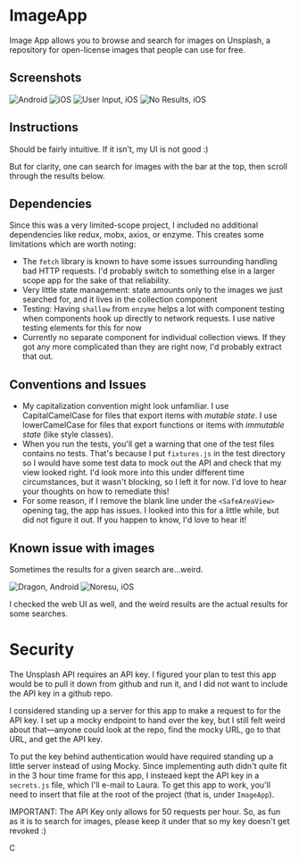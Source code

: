 # ImageApp
Image App allows you to browse and search for images on Unsplash, a repository for open-license images that people can use for free. 

## Screenshots
![Android](https://chelseatroy.com/wp-content/uploads/2019/04/Screen-Shot-2019-04-09-at-8.55.54-PM.png)
![iOS](https://chelseatroy.com/wp-content/uploads/2019/04/Screen-Shot-2019-04-09-at-8.52.29-PM.png)
![User Input, iOS](https://chelseatroy.com/wp-content/uploads/2019/04/Screen-Shot-2019-04-09-at-8.52.11-PM.png)
![No Results, iOS](https://chelseatroy.com/wp-content/uploads/2019/04/Screen-Shot-2019-04-10-at-1.56.39-PM.png)

## Instructions
Should be fairly intuitive. If it isn't, my UI is not good :)

But for clarity, one can search for images with the bar at the top, then scroll through the results below.

## Dependencies
Since this was a very limited-scope project, I included no additional dependencies like redux, mobx, axios, or enzyme. This creates some limitations which are worth noting:

- The `fetch` library is known to have some issues surrounding handling bad HTTP requests. I'd probably switch to something else in a larger scope app for the sake of that reliability.
- Very little state management: state amounts only to the images we just searched for, and it lives in the collection component
- Testing: Having `shallow` from `enzyme` helps a lot with component testing when components hook up directly to network requests. I use native testing elements for this for now
- Currently no separate component for individual collection views. If they got any more complicated than they are right now, I'd probably extract that out.

## Conventions and Issues
- My capitalization convention might look unfamiliar. I use CapitalCamelCase for files that export items with _mutable state_. I use lowerCamelCase for files that export functions or items with _immutable state_ (like style classes).
- When you run the tests, you'll get a warning that one of the test files contains no tests. That's because I put `fixtures.js` in the test directory so I would have some test data to mock out the API and check that my view looked right. I'd look more into this under different time circumstances, but it wasn't blocking, so I left it for now. I'd love to hear your thoughts on how to remediate this!
- For some reason, if I remove the blank line under the `<SafeAreaView>` opening tag, the app has issues. I looked into this for a little while, but did not figure it out. If you happen to know, I'd love to hear it! 

## Known issue with images
Sometimes the results for a given search are...weird. 

![Dragon, Android](https://chelseatroy.com/wp-content/uploads/2019/04/Screen-Shot-2019-04-09-at-8.57.03-PM.png)
![Noresu, iOS](https://chelseatroy.com/wp-content/uploads/2019/04/Screen-Shot-2019-04-09-at-8.51.19-PM.png)

I checked the web UI as well, and the weird results are the actual results for some searches. 

# Security
The Unsplash API requires an API key. I figured your plan to test this app would be to pull it down from github and run it, and I did not want to include the API key in a github repo.

I considered standing up a server for this app to make a request to for the API key. I set up a mocky endpoint to hand over the key, but I still felt weird about that—anyone could look at the repo, find the mocky URL, go to that URL, and get the API key.

To put the key behind authentication would have required standing up a little server instead of using Mocky. Since implementing auth didn't quite fit in the 3 hour time frame for this app,
I insteaed kept the API key in a `secrets.js` file, which I'll e-mail to Laura. To get this app to work, you'll need to insert that file at the root of the project (that is, under `ImageApp`).

IMPORTANT: The API Key only allows for 50 requests per hour. So, as fun as it is to search for images, please keep it under that so my key doesn't get revoked :)

C

